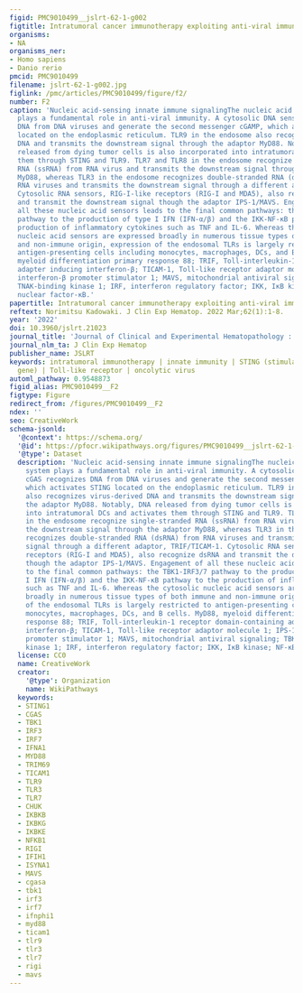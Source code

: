 ```yaml
---
figid: PMC9010499__jslrt-62-1-g002
figtitle: Intratumoral cancer immunotherapy exploiting anti-viral immunity
organisms:
- NA
organisms_ner:
- Homo sapiens
- Danio rerio
pmcid: PMC9010499
filename: jslrt-62-1-g002.jpg
figlink: /pmc/articles/PMC9010499/figure/f2/
number: F2
caption: 'Nucleic acid-sensing innate immune signalingThe nucleic acid sensing system
  plays a fundamental role in anti-viral immunity. A cytosolic DNA sensor cGAS recognizes
  DNA from DNA viruses and generate the second messenger cGAMP, which activates STING
  located on the endoplasmic reticulum. TLR9 in the endosome also recognizes virus-derived
  DNA and transmits the downstream signal through the adaptor MyD88. Notably, DNA
  released from dying tumor cells is also incorporated into intratumoral DCs and activates
  them through STING and TLR9. TLR7 and TLR8 in the endosome recognize single-stranded
  RNA (ssRNA) from RNA virus and transmits the downstream signal through the adaptor
  MyD88, whereas TLR3 in the endosome recognizes double-stranded RNA (dsRNA) from
  RNA viruses and transmits the downstream signal through a different adaptor, TRIF/TICAM-1.
  Cytosolic RNA sensors, RIG-I-like receptors (RIG-I and MDA5), also recognize dsRNA
  and transmit the downstream signal though the adaptor IPS-1/MAVS. Engagement of
  all these nucleic acid sensors leads to the final common pathways: the TBK1-IRF3/7
  pathway to the production of type I IFN (IFN-α/β) and the IKK-NF-κB pathway to the
  production of inflammatory cytokines such as TNF and IL-6. Whereas the cytosolic
  nucleic acid sensors are expressed broadly in numerous tissue types of both immune
  and non-immune origin, expression of the endosomal TLRs is largely restricted to
  antigen-presenting cells including monocytes, macrophages, DCs, and B cells. MyD88,
  myeloid differentiation primary response 88; TRIF, Toll-interleukin-1 receptor domain-containing
  adapter inducing interferon-β; TICAM-1, Toll-like receptor adaptor molecule 1; IPS-1,
  interferon-β promoter stimulator 1; MAVS, mitochondrial antiviral signaling; TBK1,
  TNAK-binding kinase 1; IRF, interferon regulatory factor; IKK, IκB kinase; NF-κB,
  nuclear factor-κB.'
papertitle: Intratumoral cancer immunotherapy exploiting anti-viral immunity.
reftext: Norimitsu Kadowaki. J Clin Exp Hematop. 2022 Mar;62(1):1-8.
year: '2022'
doi: 10.3960/jslrt.21023
journal_title: 'Journal of Clinical and Experimental Hematopathology : JCEH'
journal_nlm_ta: J Clin Exp Hematop
publisher_name: JSLRT
keywords: intratumoral immunotherapy | innate immunity | STING (stimulator of interferon
  gene) | Toll-like receptor | oncolytic virus
automl_pathway: 0.9548873
figid_alias: PMC9010499__F2
figtype: Figure
redirect_from: /figures/PMC9010499__F2
ndex: ''
seo: CreativeWork
schema-jsonld:
  '@context': https://schema.org/
  '@id': https://pfocr.wikipathways.org/figures/PMC9010499__jslrt-62-1-g002.html
  '@type': Dataset
  description: 'Nucleic acid-sensing innate immune signalingThe nucleic acid sensing
    system plays a fundamental role in anti-viral immunity. A cytosolic DNA sensor
    cGAS recognizes DNA from DNA viruses and generate the second messenger cGAMP,
    which activates STING located on the endoplasmic reticulum. TLR9 in the endosome
    also recognizes virus-derived DNA and transmits the downstream signal through
    the adaptor MyD88. Notably, DNA released from dying tumor cells is also incorporated
    into intratumoral DCs and activates them through STING and TLR9. TLR7 and TLR8
    in the endosome recognize single-stranded RNA (ssRNA) from RNA virus and transmits
    the downstream signal through the adaptor MyD88, whereas TLR3 in the endosome
    recognizes double-stranded RNA (dsRNA) from RNA viruses and transmits the downstream
    signal through a different adaptor, TRIF/TICAM-1. Cytosolic RNA sensors, RIG-I-like
    receptors (RIG-I and MDA5), also recognize dsRNA and transmit the downstream signal
    though the adaptor IPS-1/MAVS. Engagement of all these nucleic acid sensors leads
    to the final common pathways: the TBK1-IRF3/7 pathway to the production of type
    I IFN (IFN-α/β) and the IKK-NF-κB pathway to the production of inflammatory cytokines
    such as TNF and IL-6. Whereas the cytosolic nucleic acid sensors are expressed
    broadly in numerous tissue types of both immune and non-immune origin, expression
    of the endosomal TLRs is largely restricted to antigen-presenting cells including
    monocytes, macrophages, DCs, and B cells. MyD88, myeloid differentiation primary
    response 88; TRIF, Toll-interleukin-1 receptor domain-containing adapter inducing
    interferon-β; TICAM-1, Toll-like receptor adaptor molecule 1; IPS-1, interferon-β
    promoter stimulator 1; MAVS, mitochondrial antiviral signaling; TBK1, TNAK-binding
    kinase 1; IRF, interferon regulatory factor; IKK, IκB kinase; NF-κB, nuclear factor-κB.'
  license: CC0
  name: CreativeWork
  creator:
    '@type': Organization
    name: WikiPathways
  keywords:
  - STING1
  - CGAS
  - TBK1
  - IRF3
  - IRF7
  - IFNA1
  - MYD88
  - TRIM69
  - TICAM1
  - TLR9
  - TLR3
  - TLR7
  - CHUK
  - IKBKB
  - IKBKG
  - IKBKE
  - NFKB1
  - RIGI
  - IFIH1
  - ISYNA1
  - MAVS
  - cgasa
  - tbk1
  - irf3
  - irf7
  - ifnphi1
  - myd88
  - ticam1
  - tlr9
  - tlr3
  - tlr7
  - rigi
  - mavs
---
```

